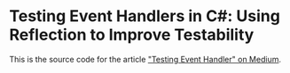 # Testing Event Handlers in C#: Using Reflection to Improve Testability

This is the source code for the article ["Testing Event Handler" on Medium](https://manfredmlange.medium.com/testing-event-handlers-in-c-18bfd304a278).
